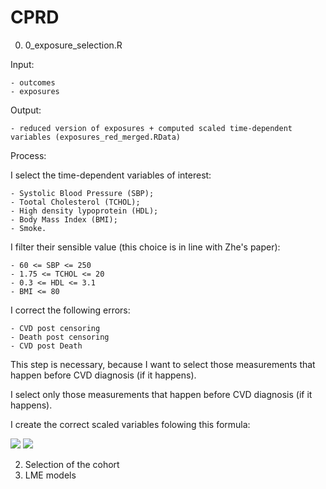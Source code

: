 # CPRD

0) 0_exposure_selection.R

  Input: 
    
    - outcomes
    - exposures
 
  Output: 
  
    - reduced version of exposures + computed scaled time-dependent variables (exposures_red_merged.RData)
  
  Process:
  
  I select the time-dependent variables of interest: 
  
    - Systolic Blood Pressure (SBP);
    - Tootal Cholesterol (TCHOL);
    - High density lypoprotein (HDL);
    - Body Mass Index (BMI);
    - Smoke.
   
  I filter their sensible value (this choice is in line with Zhe's paper):
  
    - 60 <= SBP <= 250
    - 1.75 <= TCHOL <= 20
    - 0.3 <= HDL <= 3.1
    - BMI <= 80
    
  I correct the following errors:
  
    - CVD post censoring
    - Death post censoring
    - CVD post Death
   
  This step is necessary, because I want to select those measurements that happen before CVD diagnosis (if it happens).
  
  I select only those measurements that happen before CVD diagnosis (if it happens).
  
  I create the correct scaled variables folowing this formula:
  
<img src="https://render.githubusercontent.com/render/math?math=X_f%20%3D%20%5Cfrac%7B(X_f%20-%20%5Cbar%7BX%7D_f)%7D%7Bsd(X_f)%7D%0A">

<img src="https://render.githubusercontent.com/render/math?math=X_m%20%3D%20%5Cfrac%7B(X_m%20-%20%5Cbar%7BX%7D_m)%7D%7Bsd(X_m)%7D%0A">


  
2) Selection of the cohort
3) LME models 
